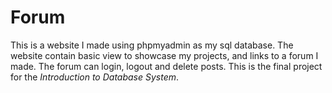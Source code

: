 # Forum
This is a website I made using phpmyadmin as my sql database. The website contain basic view to showcase my projects, and links to a forum I made. The forum can login, logout and delete posts. This is the final project for the *Introduction to Database System*.
